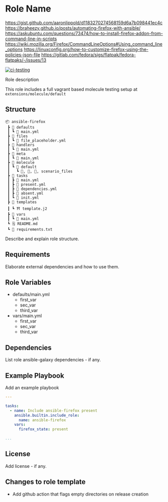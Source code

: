 # Role Name

https://gist.github.com/aaronlippold/d1183270274568159d6a7b098441ec4c
https://braheezy.github.io/posts/automating-firefox-with-ansible/
https://askubuntu.com/questions/73474/how-to-install-firefox-addon-from-command-line-in-scripts
https://wiki.mozilla.org/Firefox/CommandLineOptions#Using_command_line_options
https://linuxconfig.org/how-to-customize-firefox-using-the-policies-json-file
https://gitlab.com/fedora/sigs/flatpak/fedora-flatpaks/-/issues/13

[![ci-testing](https://github.com/philnewm/ansible-firefox/actions/workflows/molecule-ci.yml/badge.svg)](https://github.com/philnewm/ansible-firefox/actions/workflows/molecule-ci.yml)

Role description

This role includes a full vagrant based molecule testing setup at `extensions/molecule/default`

## Structure

```code
📦 ansible-firefox
 ┣ 📂 defaults
 ┃ ┗ 📜 main.yml
 ┣ 📂 files
 ┃ ┗ 📜 file_placeholder.yml
 ┣ 📂 handlers
 ┃ ┗ 📜 main.yml
 ┣ 📂 meta
 ┃ ┗ 📜 main.yml
 ┣ 📂 molecule
 ┃ ┗ 📂 default
 ┃   ┗ 📜, 📜, 📜, scenario_files
 ┣ 📂 tasks
 ┃ ┣ 📜 main.yml
 ┃ ┣ 📜 present.yml
 ┃ ┣ 📜 dependencies.yml
 ┃ ┣ 📜 absent.yml
 ┃ ┗ 📜 init.yml
 ┣ 📂 templates
 ┃ ┗ ⛩️ template.j2
 ┣ 📂 vars
 ┃ ┗ 📜 main.yml
 ┗ 🗒️ README.md
 ┗ 📓 requirements.txt

```

Describe and explain role structure. 

## Requirements

Elaborate external dependencies and how to use them.

## Role Variables

* defaults/main.yml
  * first_var
  * sec_var
  * third_var
* vars/main.yml
  * first_var
  * sec_var
  * third_var

## Dependencies

List role ansible-galaxy dependencies - if any.

## Example Playbook

Add an example playbook

```yaml
---

tasks:
  - name: Include ansible-firefox present
    ansible.builtin.include_role:
      name: ansible-firefox
    vars:
      firefox_state: present

...
```

## License

Add license - if any.

## Changes to role template

* Add github action that flags empty directories on release creation
